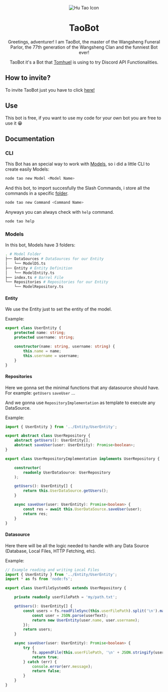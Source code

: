 <div align='center'>

![Hu Tao Icon](https://cdn.discordapp.com/avatars/1129712001233465425/73a375aa04e79be6ef2c3a0a64cb80e7.webp?size=512)
# TaoBot

Greetings, adventurer! I am TaoBot, the master of the Wangsheng Funeral Parlor, the 77th generation of the Wangsheng Clan and the funniest Bot ever!

TaoBot it's a Bot that [Tomhuel](https://github.com/Tomhuel) is using to try Discord API Functionalities.

</div>

## How to invite?

To invite TaoBot just you have to click [here!](https://discord.com/api/oauth2/authorize?client_id=1129712001233465425&permissions=8&scope=bot)

## Use

This bot is free, if you want to use my code for your own bot you are free to use it 😁

## Documentation

### CLI 

This Bot has an special way to work with [Models](#models), so i did a little CLI to create easily Models:

```bash
node tao new Model <Model Name>
```

And this bot, to import succesfully the Slash Commands, i store all the commands in a specific [folder](./src/app/Commands/CommandList/).

```bash
node tao new Command <Command Name>
```

Anyways you can always check with `help` command.

```bash
node tao help
```

### Models

In this bot, Models have 3 folders:

```bash
. # Model Folder
├── DataSources # DataSources for our Entity
│   └── ModelDS.ts
├── Entity # Entity Definition
│   └── ModelEntity.ts
├── index.ts # Barrel File
└── Repositories # Repositories for our Entity
    └── ModelRepository.ts
```

#### Entity
We use the Entity just to set the entity of the model.

Example:
```typescript
export class UserEntity {
    protected name: string;
    protected username: string;

    constructor(name: string, username: string) {
        this.name = name;
        this.username = username;
    }
}
```

#### Repositories
Here we gonna set the minimal functions that any datasource should have. For example: `getUsers` `saveUser` ...

And we gonna use `RepositoryImplementation` as template to execute any DataSource.

Example:
```typescript
import { UserEntity } from '../Entity/UserEntity';

export abstract class UserRepository {
    abstract getUsers(): UserEntity[];
    abstract saveUser(user: UserEntity): Promise<boolean>;
}

export class UserRepositoryImplementation implements UserRepository {

    constructor(
        readonly UserDataSource: UserRepository
    );

    getUsers(): UserEntity[] {
        return this.UserDataSource.getUsers();
    }

    async saveUser(user: UserEntity): Promise<boolean> {
        const res = await this.UserDataSource.saveUser(user);
        return res;
    }
}
```

#### Datasource
Here there will be all the logic needed to handle with any Data Source (Database, Local Files, HTTP Fetching, etc).

Example:
```typescript
// Example reading and writing Local Files
import { UserEntity } from '../Entity/UserEntity';
import * as fs from 'node:fs';

export class UserFileSystemDS extends UserRepository {

    private readonly userFilePath = 'my/path.txt';

    getUsers(): UserEntity[] {
        const users = fs.readFileSync(this.userFilePath).split('\n').map((userText) => {
            const user = JSON.parse(userText);
            return new UserEntity(user.name, user.username);
        });
        return users;
    }

    async saveUser(user: UserEntity): Promise<boolean> {
        try {
            fs.appendFile(this.userFilePath, '\n' + JSON.stringify(user), { encoding: 'utf-8' });
            return true;
        } catch (err) {
            console.error(err.message);
            return false;
        }
    }
}
```
